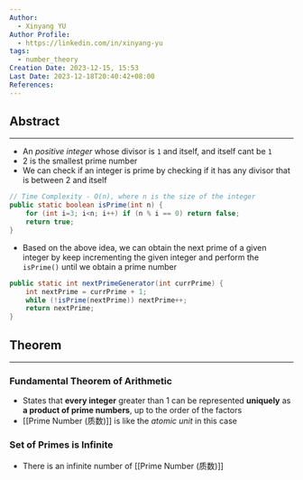```yaml
---
Author:
  - Xinyang YU
Author Profile:
  - https://linkedin.com/in/xinyang-yu
tags:
  - number_theory
Creation Date: 2023-12-15, 15:53
Last Date: 2023-12-18T20:40:42+08:00
References: 
---
```

## Abstract
---
- An *positive integer* whose divisor is `1` and itself, and itself cant be `1`
- 2 is the smallest prime number
- We can check if an integer is prime by checking if it has any divisor that is between 2 and itself
```java
// Time Complexity - O(n), where n is the size of the integer
public static boolean isPrime(int n) {
	for (int i=3; i<n; i++) if (n % i == 0) return false;
	return true;
}
```
- Based on the above idea, we can obtain the next prime of a given integer by keep incrementing the given integer and perform the `isPrime()` until we obtain a prime number
```java
public static int nextPrimeGenerator(int currPrime) {
    int nextPrime = currPrime + 1;
    while (!isPrime(nextPrime)) nextPrime++;
    return nextPrime;
}
```


## Theorem
---
### Fundamental Theorem of Arithmetic
- States that **every integer** greater than 1 can be represented **uniquely** as **a product of prime numbers**, up to the order of the factors
- [[Prime Number (质数)]] is like the *atomic unit* in this case
### Set of Primes is Infinite
- There is an infinite number of [[Prime Number (质数)]]